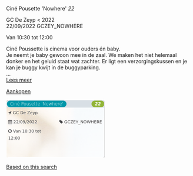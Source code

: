 Ciné Pousette 'Nowhere' *22*

GC De Zeyp < 2022  
22/09/2022 GCZEY\_NOWHERE  

Van 10:30 tot 12:00

  

  

Ciné Poussette is cinema voor ouders én baby.  
Je neemt je baby gewoon mee in de zaal. We maken het niet helemaal donker en het geluid staat wat zachter. Er ligt een verzorgingskussen en je kan je buggy kwijt in de buggyparking.  
...  
[Lees meer](https://tickets.vgc.be/activity/subscribe/GCZEY_NOWHERE)

[Aankopen](https://tickets.vgc.be/ticketingActivity/subscribe/GCZEY_NOWHERE)

![](80207.png)

[Based on this search](https://tickets.vgc.be/activity/index?&vrijeplaatsen=1&Age%5B%5D=4%2C6&entity=276)